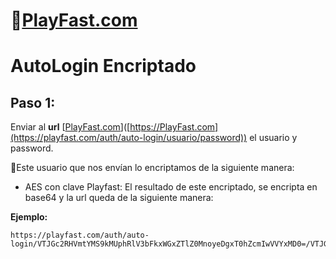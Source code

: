 # 👾[PlayFast.com](https://PlayFast.com) 
# AutoLogin Encriptado


## Paso 1:
Enviar al **url** [[PlayFast.com](https://playfast.com/auth/auto-login/usuario/password)]([https://PlayFast.com](https://playfast.com/auth/auto-login/usuario/password))  el usuario y password.
 
🔐Este usuario que nos envían lo encriptamos de la siguiente manera:

- AES con clave Playfast:
El resultado de este encriptado, se encripta en base64 y la url queda de la siguiente manera:

**Ejemplo:**

```
https://playfast.com/auth/auto-login/VTJGc2RHVmtYMS9kMUphRlV3bFkxWGxZTlZ0MnoyeDgxT0hZcmIwVVYxMD0=/VTJGc2RHVmtYMTg2QjF4Y1lwTzQwdmNKNy94Zk5oNzkxeHFucHN2U3Y1MD0=

```
